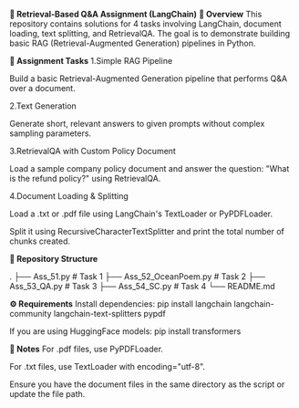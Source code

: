**📌 Retrieval-Based Q&A Assignment (LangChain)**
**📄 Overview**
This repository contains solutions for 4 tasks involving LangChain, document loading, text splitting, and RetrievalQA.
The goal is to demonstrate building basic RAG (Retrieval-Augmented Generation) pipelines in Python.

**📝 Assignment Tasks**
1.Simple RAG Pipeline

Build a basic Retrieval-Augmented Generation pipeline that performs Q&A over a document.

2.Text Generation

Generate short, relevant answers to given prompts without complex sampling parameters.

3.RetrievalQA with Custom Policy Document

Load a sample company policy document and answer the question:
"What is the refund policy?" using RetrievalQA.

4.Document Loading & Splitting

Load a .txt or .pdf file using LangChain's TextLoader or PyPDFLoader.

Split it using RecursiveCharacterTextSplitter and print the total number of chunks created.

**📂 Repository Structure**

.
├── Ass_51.py             # Task 1
├── Ass_52_OceanPoem.py   # Task 2
├── Ass_53_QA.py          # Task 3
├── Ass_54_SC.py          # Task 4
└── README.md

**⚙️ Requirements**
Install dependencies:
pip install langchain langchain-community langchain-text-splitters pypdf

If you are using HuggingFace models:
pip install transformers


**📌 Notes**
For .pdf files, use PyPDFLoader.

For .txt files, use TextLoader with encoding="utf-8".

Ensure you have the document files in the same directory as the script or update the file path.

